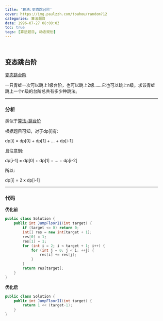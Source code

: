 ```yaml
---
title: '算法:变态跳台阶'
cover: https://img.paulzzh.com/touhou/random?12
categories: 算法题目
date: 1996-07-27 08:00:03
toc: true
tags: [算法题目, 动态规划]
---
```


<br/>

<!--more-->

## 变态跳台阶

[变态跳台阶](https://www.nowcoder.com/practice/22243d016f6b47f2a6928b4313c85387?tpId=13&tqId=11162&tPage=1&rp=1&ru=%2Fta%2Fcoding-interviews&qru=%2Fta%2Fcoding-interviews%2Fquestion-ranking)

一只青蛙一次可以跳上1级台阶，也可以跳上2级……它也可以跳上n级。求该青蛙跳上一个n级的台阶总共有多少种跳法。

****

### 分析

类似于[算法-跳台阶](https://jasonkayzk.github.io/1996/07/27/算法-跳台阶/)

根据题目可知，对于dp[i]有:

dp[i] = dp[0] + dp[1] + … + dp[i-1]

且注意到:

dp[i-1] = dp[0] + dp[1] + … + dp[i-2]

所以:

dp[i] = 2 x dp[i-1]

****

### 代码

**优化前**

```java
public class Solution {
    public int JumpFloorII(int target) {
        if (target <= 0) return 0;
        int[] res = new int[target + 1];
        res[0] = 1;
        res[1] = 1;
        for (int i = 2; i < target + 1; i++) {
            for (int j = 0; j < i; ++j) {
                res[i] += res[j];
            }
        }
        return res[target];
    }
}
```

**优化后**

```java
public class Solution {
    public int JumpFloorII(int target) {
        return 1 << (target-1);  
    }
}
```

